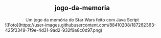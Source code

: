 <div align = "center">
  <h2>jogo-da-memoria</h2>
Um jogo da memória do Star Wars feito com Java Script
</div>
![Foto](https://user-images.githubusercontent.com/88410208/187262363-425f3349-7f9e-4d31-9ad2-932f9a8c0d97.png)

